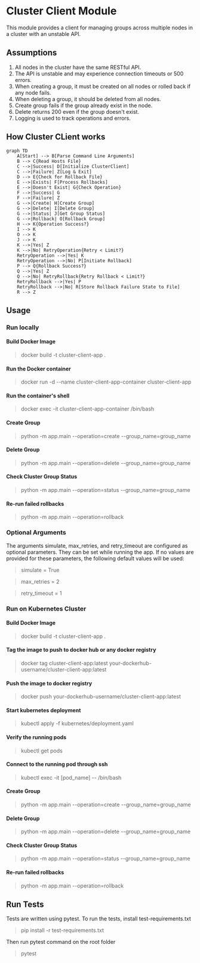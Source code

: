 # Cluster Client Module

This module provides a client for managing groups across multiple nodes in a cluster with an unstable API.

## Assumptions

1. All nodes in the cluster have the same RESTful API.
2. The API is unstable and may experience connection timeouts or 500 errors.
3. When creating a group, it must be created on all nodes or rolled back if any node fails.
4. When deleting a group, it should be deleted from all nodes.
5. Create group fails if the group already exist in the node.
6. Delete returns 200 even if the group doesn't exist.
7. Logging is used to track operations and errors.

## How Cluster CLient works

```mermaid
graph TD
    A[Start] --> B[Parse Command Line Arguments]
    B --> C{Read Hosts File}
    C -->|Success| D[Initialize ClusterClient]
    C -->|Failure| Z[Log & Exit]
    D --> E{Check for Rollback File}
    E -->|Exists| F[Process Rollbacks]
    E -->|Doesn't Exist| G{Check Operation}
    F -->|Success| G
    F -->|Failure| Z
    G -->|Create| H[Create Group]
    G -->|Delete| I[Delete Group]
    G -->|Status| J[Get Group Status]
    G -->|Rollback| O[Rollback Group]
    H --> K{Operation Success?}
    I --> K
    O --> K
    J --> K
    K -->|Yes| Z
    K -->|No| RetryOperation{Retry < Limit?}
    RetryOperation -->|Yes| K
    RetryOperation -->|No| P[Initiate Rollback]
    P --> Q{Rollback Success?}
    Q -->|Yes| Z
    Q -->|No| RetryRollback{Retry Rollback < Limit?}
    RetryRollback -->|Yes| P
    RetryRollback -->|No| R[Store Rollback Failure State to File]
    R --> Z
```

## Usage

### Run locally

#### Build Docker Image

> docker build -t cluster-client-app .

#### Run the Docker container

> docker run -d --name cluster-client-app-container cluster-client-app

#### Run the container's shell

> docker exec -it cluster-client-app-container /bin/bash

#### Create Group

> python -m app.main --operation=create --group_name=group_name

#### Delete Group

> python -m app.main --operation=delete --group_name=group_name

#### Check Cluster Group Status

> python -m app.main --operation=status --group_name=group_name

#### Re-run failed rollbacks

> python -m app.main --operation=rollback

### Optional Arguments

The arguments simulate, max_retries, and retry_timeout are configured as optional parameters. They can be set while running the app. If no values are provided for these parameters, the following default values will be used:

> simulate = True

> max_retries = 2

> retry_timeout = 1

### Run on Kubernetes Cluster

#### Build Docker Image

> docker build -t cluster-client-app .

#### Tag the image to push to docker hub or any docker registry

> docker tag cluster-client-app:latest your-dockerhub-username/cluster-client-app:latest

#### Push the image to docker registry

> docker push your-dockerhub-username/cluster-client-app:latest

#### Start kubernetes deployment

> kubectl apply -f kubernetes/deployment.yaml

#### Verify the running pods

> kubectl get pods

#### Connect to the running pod through ssh

> kubectl exec -it [pod_name] -- /bin/bash

#### Create Group

> python -m app.main --operation=create --group_name=group_name

#### Delete Group

> python -m app.main --operation=delete --group_name=group_name

#### Check Cluster Group Status

> python -m app.main --operation=status --group_name=group_name

#### Re-run failed rollbacks

> python -m app.main --operation=rollback

## Run Tests

Tests are written using pytest.
To run the tests, install test-requirements.txt

> pip install -r test-requirements.txt

Then run pytest command on the root folder

> pytest

